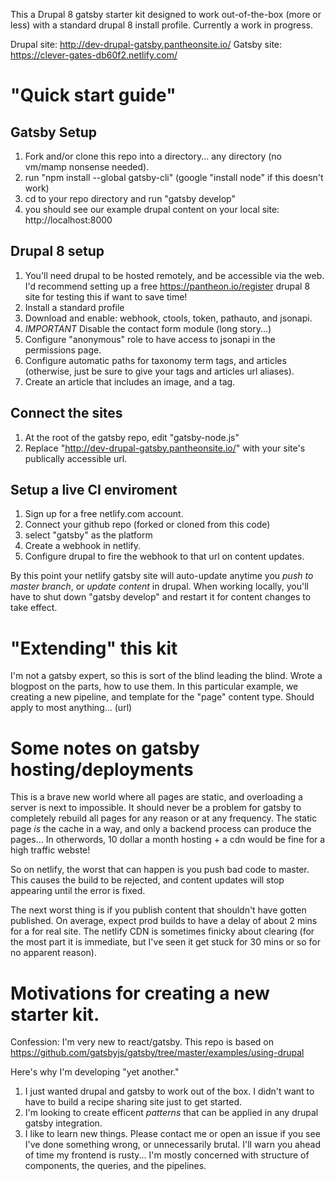 This a Drupal 8 gatsby starter kit designed to work out-of-the-box (more or less) with a standard drupal 8 install profile. Currently a work in progress. 

Drupal site: http://dev-drupal-gatsby.pantheonsite.io/
Gatsby site: https://clever-gates-db60f2.netlify.com/

# "Quick start guide" 
## Gatsby Setup 
1. Fork and/or clone this repo into a directory... any directory (no vm/mamp nonsense needed). 
2. run "npm install --global gatsby-cli" (google "install node" if this doesn't work)
3. cd to your repo directory and run "gatsby develop" 
4. you should see our example drupal content on your local site: http://localhost:8000 

## Drupal 8 setup 
1. You'll need drupal to be hosted remotely, and be accessible via the web. I'd recommend setting up a free https://pantheon.io/register drupal 8 site for testing this if want to save time! 
3. Install a standard profile
4. Download and enable: webhook, ctools, token, pathauto, and jsonapi. 
6. *IMPORTANT* Disable the contact form module (long story...)
7. Configure "anonymous" role to have access to jsonapi in the permissions page. 
8. Configure automatic paths for taxonomy term tags, and articles (otherwise, just be sure to give your tags and articles url aliases). 
9. Create an article that includes an image, and a tag. 

## Connect the sites 
1. At the root of the gatsby repo, edit "gatsby-node.js" 
2. Replace "http://dev-drupal-gatsby.pantheonsite.io/" with your site's publically accessible url. 

## Setup a live CI enviroment 
1. Sign up for a free netlify.com account. 
2. Connect your github repo (forked or cloned from this code)
3. select "gatsby" as the platform
4. Create a webhook in netlify. 
5. Configure drupal to fire the webhook to that url on content updates. 

By this point your netlify gatsby site will auto-update anytime you *push to master branch*, or *update content* in drupal. When working locally, you'll have to shut down "gatsby develop" and restart it for content changes to take effect. 

# "Extending" this kit 
I'm not a gatsby expert, so this is sort of the blind leading the blind. Wrote a blogpost on the parts, how to use them. In this particular example, we creating a new pipeline, and template for the "page" content type. Should apply to most anything...
(url)

# Some notes on gatsby hosting/deployments 
This is a brave new world where all pages are static, and overloading a server is next to impossible. It should never be a problem for gatsby to completely rebuild all pages for any reason or at any frequency. The static page *is* the cache in a way, and only a backend process can produce the pages... In otherwords, 10 dollar a month hosting + a cdn would be fine for a high traffic webste!  

So on netlify, the worst that can happen is you push bad code to master. This causes the build to be rejected, and content updates will stop appearing until the error is fixed. 

The next worst thing is if you publish content that shouldn't have gotten published. On average, expect prod builds to have a delay of about 2 mins for a for real site. The netlify CDN is sometimes finicky about clearing (for the most part it is immediate, but I've seen it get stuck for 30 mins or so for no apparent reason).

# Motivations for creating a new starter kit. 
Confession: I'm very new to react/gatsby. This repo is based on https://github.com/gatsbyjs/gatsby/tree/master/examples/using-drupal

Here's why I'm developing "yet another." 
1. I just wanted drupal and gatsby to work out of the box. I didn't want to have to build a recipe sharing site just to get started. 
2. I'm looking to create efficent *patterns* that can be applied in any drupal gatsby integration.
3. I like to learn new things. Please contact me or open an issue if you see I've done something wrong, or unnecessarily brutal. I'll warn you ahead of time my frontend is rusty... I'm mostly concerned with structure of components, the queries, and the pipelines. 


